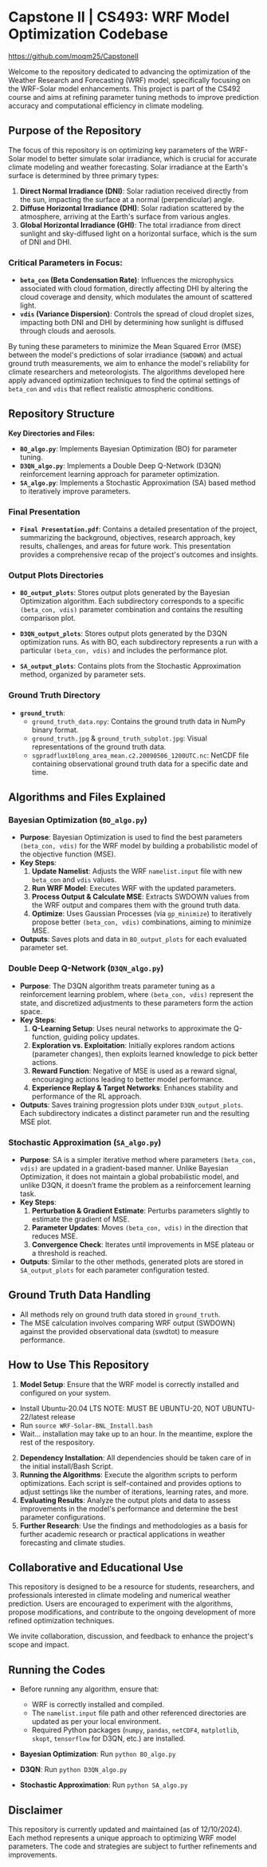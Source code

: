 # Capstone II | CS493: WRF Model Optimization Codebase

https://github.com/moqm25/CapstoneII

Welcome to the repository dedicated to advancing the optimization of the Weather Research and Forecasting (WRF) model, specifically focusing on the WRF-Solar model enhancements. This project is part of the CS492 course and aims at refining parameter tuning methods to improve prediction accuracy and computational efficiency in climate modeling.

## Purpose of the Repository

The focus of this repository is on optimizing key parameters of the WRF-Solar model to better simulate solar irradiance, which is crucial for accurate climate modeling and weather forecasting. Solar irradiance at the Earth's surface is determined by three primary types:

1. **Direct Normal Irradiance (DNI)**: Solar radiation received directly from the sun, impacting the surface at a normal (perpendicular) angle.
2. **Diffuse Horizontal Irradiance (DHI)**: Solar radiation scattered by the atmosphere, arriving at the Earth's surface from various angles.
3. **Global Horizontal Irradiance (GHI)**: The total irradiance from direct sunlight and sky-diffused light on a horizontal surface, which is the sum of DNI and DHI.

### Critical Parameters in Focus:

- **`beta_con` (Beta Condensation Rate)**: Influences the microphysics associated with cloud formation, directly affecting DHI by altering the cloud coverage and density, which modulates the amount of scattered light.
- **`vdis` (Variance Dispersion)**: Controls the spread of cloud droplet sizes, impacting both DNI and DHI by determining how sunlight is diffused through clouds and aerosols.

By tuning these parameters to minimize the Mean Squared Error (MSE) between the model's predictions of solar irradiance (`SWDOWN`) and actual ground truth measurements, we aim to enhance the model's reliability for climate researchers and meteorologists. The algorithms developed here apply advanced optimization techniques to find the optimal settings of `beta_con` and `vdis` that reflect realistic atmospheric conditions.

## Repository Structure
**Key Directories and Files:**

- **`BO_algo.py`**: Implements Bayesian Optimization (BO) for parameter tuning.
- **`D3QN_algo.py`**: Implements a Double Deep Q-Network (D3QN) reinforcement learning approach for parameter optimization.
- **`SA_algo.py`**: Implements a Stochastic Approximation (SA) based method to iteratively improve parameters.

### Final Presentation

- **`Final Presentation.pdf`**: Contains a detailed presentation of the project, summarizing the background, objectives, research approach, key results, challenges, and areas for future work. This presentation provides a comprehensive recap of the project's outcomes and insights.

### Output Plots Directories

- **`BO_output_plots`**: Stores output plots generated by the Bayesian Optimization algorithm. Each subdirectory corresponds to a specific `(beta_con, vdis)` parameter combination and contains the resulting comparison plot.
  
- **`D3QN_output_plots`**: Stores output plots generated by the D3QN optimization runs. As with BO, each subdirectory represents a run with a particular `(beta_con, vdis)` and includes the performance plot.

- **`SA_output_plots`**: Contains plots from the Stochastic Approximation method, organized by parameter sets.

### Ground Truth Directory

- **`ground_truth`**: 
  - `ground_truth_data.npy`: Contains the ground truth data in NumPy binary format.
  - `ground_truth.jpg` & `ground_truth_subplot.jpg`: Visual representations of the ground truth data.
  - `sgpradflux10long_area_mean.c2.20090506_1200UTC.nc`: NetCDF file containing observational ground truth data for a specific date and time.

## Algorithms and Files Explained

### Bayesian Optimization (`BO_algo.py`)

- **Purpose**: Bayesian Optimization is used to find the best parameters `(beta_con, vdis)` for the WRF model by building a probabilistic model of the objective function (MSE). 
- **Key Steps**:
  1. **Update Namelist**: Adjusts the WRF `namelist.input` file with new `beta_con` and `vdis` values.
  2. **Run WRF Model**: Executes WRF with the updated parameters.
  3. **Process Output & Calculate MSE**: Extracts SWDOWN values from the WRF output and compares them with the ground truth data.
  4. **Optimize**: Uses Gaussian Processes (via `gp_minimize`) to iteratively propose better `(beta_con, vdis)` combinations, aiming to minimize MSE.
- **Outputs**: Saves plots and data in `BO_output_plots` for each evaluated parameter set.

### Double Deep Q-Network (`D3QN_algo.py`)

- **Purpose**: The D3QN algorithm treats parameter tuning as a reinforcement learning problem, where `(beta_con, vdis)` represent the state, and discretized adjustments to these parameters form the action space.
- **Key Steps**:
  1. **Q-Learning Setup**: Uses neural networks to approximate the Q-function, guiding policy updates.
  2. **Exploration vs. Exploitation**: Initially explores random actions (parameter changes), then exploits learned knowledge to pick better actions.
  3. **Reward Function**: Negative of MSE is used as a reward signal, encouraging actions leading to better model performance.
  4. **Experience Replay & Target Networks**: Enhances stability and performance of the RL approach.
- **Outputs**: Saves training progression plots under `D3QN_output_plots`. Each subdirectory indicates a distinct parameter run and the resulting MSE plot.

### Stochastic Approximation (`SA_algo.py`)

- **Purpose**: SA is a simpler iterative method where parameters `(beta_con, vdis)` are updated in a gradient-based manner. Unlike Bayesian Optimization, it does not maintain a global probabilistic model, and unlike D3QN, it doesn’t frame the problem as a reinforcement learning task.
- **Key Steps**:
  1. **Perturbation & Gradient Estimate**: Perturbs parameters slightly to estimate the gradient of MSE.
  2. **Parameter Updates**: Moves `(beta_con, vdis)` in the direction that reduces MSE.
  3. **Convergence Check**: Iterates until improvements in MSE plateau or a threshold is reached.
- **Outputs**: Similar to the other methods, generated plots are stored in `SA_output_plots` for each parameter configuration tested.

## Ground Truth Data Handling

- All methods rely on ground truth data stored in `ground_truth`.
- The MSE calculation involves comparing WRF output (SWDOWN) against the provided observational data (swdtot) to measure performance.

## How to Use This Repository

1. **Model Setup**: Ensure that the WRF model is correctly installed and configured on your system.
  - Install Ubuntu-20.04 LTS NOTE: MUST BE UBUNTU-20, NOT UBUNTU-22/latest release
  - Run `source WRF-Solar-BNL_Install.bash`
  - Wait... installation may take up to an hour. In the meantime, explore the rest of the respository.
2. **Dependency Installation**: All dependencies should be taken care of in the initial install/Bash Script.
3. **Running the Algorithms**: Execute the algorithm scripts to perform optimizations. Each script is self-contained and provides options to adjust settings like the number of iterations, learning rates, and more.
4. **Evaluating Results**: Analyze the output plots and data to assess improvements in the model's performance and determine the best parameter configurations.
5. **Further Research**: Use the findings and methodologies as a basis for further academic research or practical applications in weather forecasting and climate studies.

## Collaborative and Educational Use

This repository is designed to be a resource for students, researchers, and professionals interested in climate modeling and numerical weather prediction. Users are encouraged to experiment with the algorithms, propose modifications, and contribute to the ongoing development of more refined optimization techniques.

We invite collaboration, discussion, and feedback to enhance the project's scope and impact.

## Running the Codes

- Before running any algorithm, ensure that:
  - WRF is correctly installed and compiled.
  - The `namelist.input` file path and other referenced directories are updated as per your local environment.
  - Required Python packages (`numpy`, `pandas`, `netCDF4`, `matplotlib`, `skopt`, `tensorflow` for D3QN, etc.) are installed.

- **Bayesian Optimization**: Run `python BO_algo.py`
- **D3QN**: Run `python D3QN_algo.py`
- **Stochastic Approximation**: Run `python SA_algo.py`

## Disclaimer

This repository is currently updated and maintained (as of 12/10/2024). Each method represents a unique approach to optimizing WRF model parameters. The code and strategies are subject to further refinements and improvements.
